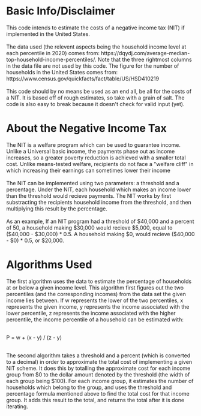 <h1>Basic Info/Disclaimer</h1>
This code intends to estimate the costs of a negative income tax (NIT) if implemented in the United States. <br></br>
The data used (the relevent aspects being the household income level at each percentile in 2020) comes from: https://dqydj.com/average-median-top-household-income-percentiles/. Note that the three rightmost columns in the data file are not used by this code. The figure for the number of households in the United States comes from: https://www.census.gov/quickfacts/fact/table/US/HSD410219 <br></br>
This code should by no means be used as an end all, be all for the costs of a NIT. It is based off of rough estimates, so take with a grain of salt. The code is also easy to break because it doesn't check for valid input (yet). 

<h1>About the Negative Income Tax</h1>
The NIT is a welfare program which can be used to guarantee income. Unlike a Universal basic income, the payments phase out as income increases, so a greater poverty reduction is achieved with a smaller total cost. Unlike means-tested welfare, recipients do not face a "welfare cliff" in which increasing their earnings can sometimes lower their income <br></br>
The NIT can be implemented using two parameters: a threshold and a percentage. Under the NIT, each household which makes an income lower than the threshold would recieve payments. The NIT works by first substracting the recipients household income from the threshold, and then multiplying this result by the percentage. <br></br>As an example, If an NIT program had a threshold of $40,000 and a percent of 50, a household making $30,000 would recieve $5,000, equal to ($40,000 - $30,000) * 0.5. A household making $0, would recieve ($40,000 - $0) * 0.5, or $20,000. 

<h1>Algorithms Used</h1>
The first algorithm uses the data to estimate the percentage of households at or below a given income level. This algorithm first figures out the two percentiles (and the corresponding incomes) from the data set the given income lies between. If w represents the lower of the two percentiles, x represents the given income, y represents the income associated with the lower percentile, z represents the income associated with the higher percentile, the income percentile of a household can be estimated with:<br></br>

P = w + (x - y) / (z - y) <br></br>

The second algorithm takes a threshold and a percent (which is converted to a decimal) in order to approximate the total cost of implementing a given NIT scheme. It does this by totalling the approximate cost for each income group from $0 to the dollar amount denoted by the threshold (the width of each group being $100). For each income group, it estimates the number of households which belong to the group, and uses the threshold and percentage formula mentioned above to find the total cost for that income group. It adds this result to the total, and returns the total after it is done iterating.








